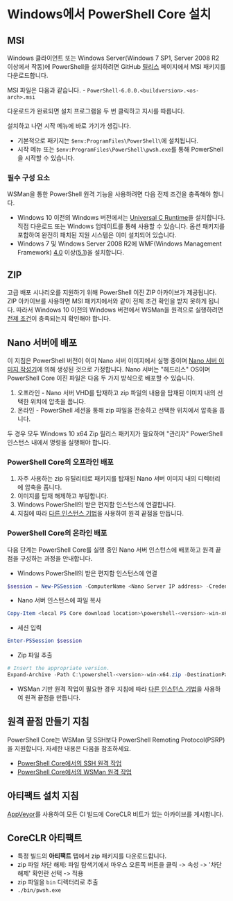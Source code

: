 # <a name="installing-powershell-core-on-windows"></a>Windows에서 PowerShell Core 설치

## <a name="msi"></a>MSI

Windows 클라이언트 또는 Windows Server(Windows 7 SP1, Server 2008 R2 이상에서 작동)에 PowerShell을 설치하려면 GitHub [릴리스][] 페이지에서 MSI 패키지를 다운로드합니다.

MSI 파일은 다음과 같습니다. - `PowerShell-6.0.0.<buildversion>.<os-arch>.msi`
<!-- TODO: should be updated to point to the Download Center as well -->

다운로드가 완료되면 설치 프로그램을 두 번 클릭하고 지시를 따릅니다.

설치하고 나면 시작 메뉴에 바로 가기가 생깁니다.

* 기본적으로 패키지는 `$env:ProgramFiles\PowerShell\`에 설치됩니다.
* 시작 메뉴 또는 `$env:ProgramFiles\PowerShell\pwsh.exe`를 통해 PowerShell을 시작할 수 있습니다.

### <a name="prerequisites"></a>필수 구성 요소

WSMan을 통한 PowerShell 원격 기능을 사용하려면 다음 전제 조건을 충족해야 합니다.

* Windows 10 이전의 Windows 버전에서는 [Universal C Runtime](https://www.microsoft.com/download/details.aspx?id=50410)을 설치합니다.
  직접 다운로드 또는 Windows 업데이트를 통해 사용할 수 있습니다.
  옵션 패키지를 포함하여 완전히 패치된 지원 시스템은 이미 설치되어 있습니다.
* Windows 7 및 Windows Server 2008 R2에 WMF(Windows Management Framework) [4.0](https://www.microsoft.com/download/details.aspx?id=40855) 이상([5.1](https://www.microsoft.com/download/details.aspx?id=54616))을 설치합니다.

## <a name="zip"></a>ZIP

고급 배포 시나리오를 지원하기 위해 PowerShell 이진 ZIP 아카이브가 제공됩니다.
ZIP 아카이브를 사용하면 MSI 패키지에서와 같이 전제 조건 확인을 받지 못하게 됩니다.
따라서 Windows 10 이전의 Windows 버전에서 WSMan을 원격으로 실행하려면 [전제 조건](#prerequisites)이 충족되는지 확인해야 합니다.

## <a name="deploying-on-nano-server"></a>Nano 서버에 배포

이 지침은 PowerShell 버전이 이미 Nano 서버 이미지에서 실행 중이며 [Nano 서버 이미지 작성기](https://technet.microsoft.com/windows-server-docs/get-started/deploy-nano-server)에 의해 생성된 것으로 가정합니다.
Nano 서버는 "헤드리스" OS이며 PowerShell Core 이진 파일은 다음 두 가지 방식으로 배포할 수 있습니다.

1. 오프라인 - Nano 서버 VHD를 탑재하고 zip 파일의 내용을 탑재된 이미지 내의 선택한 위치에 압축을 풉니다.
1. 온라인 - PowerShell 세션을 통해 zip 파일을 전송하고 선택한 위치에서 압축을 풉니다.

두 경우 모두 Windows 10 x64 Zip 릴리스 패키지가 필요하며 "관리자" PowerShell 인스턴스 내에서 명령을 실행해야 합니다.

### <a name="offline-deployment-of-powershell-core"></a>PowerShell Core의 오프라인 배포

1. 자주 사용하는 zip 유틸리티로 패키지를 탑재된 Nano 서버 이미지 내의 디렉터리에 압축을 풉니다.
1. 이미지를 탑재 해제하고 부팅합니다.
1. Windows PowerShell의 받은 편지함 인스턴스에 연결합니다.
1. 지침에 따라 [다른 인스턴스 기법](#executed-by-another-instance-of-powershell-on-behalf-of-the-instance-that-it-will-register)을 사용하여 원격 끝점을 만듭니다.

### <a name="online-deployment-of-powershell-core"></a>PowerShell Core의 온라인 배포

다음 단계는 PowerShell Core를 실행 중인 Nano 서버 인스턴스에 배포하고 원격 끝점을 구성하는 과정을 안내합니다.

* Windows PowerShell의 받은 편지함 인스턴스에 연결

```powershell
$session = New-PSSession -ComputerName <Nano Server IP address> -Credential <An Administrator account on the system>
```

* Nano 서버 인스턴스에 파일 복사

```powershell
Copy-Item <local PS Core download location>\powershell-<version>-win-x64.zip c:\ -ToSession $session
```

* 세션 입력

```powershell
Enter-PSSession $session
```

* Zip 파일 추출

```powershell
# Insert the appropriate version.
Expand-Archive -Path C:\powershell-<version>-win-x64.zip -DestinationPath "C:\PowerShellCore_<version>"
```

* WSMan 기반 원격 작업이 필요한 경우 지침에 따라 [다른 인스턴스 기법](../core-powershell/WSMan-Remoting-in-PowerShell-Core.md#executed-by-another-instance-of-powershell-on-behalf-of-the-instance-that-it-will-register)을 사용하여 원격 끝점을 만듭니다.

## <a name="instructions-to-create-a-remoting-endpoint"></a>원격 끝점 만들기 지침

PowerShell Core는 WSMan 및 SSH보다 PowerShell Remoting Protocol(PSRP)을 지원합니다. 자세한 내용은 다음을 참조하세요.

* [PowerShell Core에서의 SSH 원격 작업][ssh-remoting]
* [PowerShell Core에서의 WSMan 원격 작업][wsman-remoting]

## <a name="artifact-installation-instructions"></a>아티팩트 설치 지침

[AppVeyor][]를 사용하여 모든 CI 빌드에 CoreCLR 비트가 있는 아카이브를 게시합니다.

## <a name="coreclr-artifacts"></a>CoreCLR 아티팩트

* 특정 빌드의 **아티팩트** 탭에서 zip 패키지를 다운로드합니다.
* zip 파일 차단 해제: 파일 탐색기에서 마우스 오른쪽 버튼을 클릭 -> 속성 -> '차단 해제' 확인란 선택 -> 적용
* zip 파일을 `bin` 디렉터리로 추출
* `./bin/pwsh.exe`

<!-- [download-center]: TODO -->
[릴리스]: https://github.com/PowerShell/PowerShell/releases
[signing]: ../../tools/Sign-Package.ps1
[ssh-remoting]: ../core-powershell/SSH-Remoting-in-PowerShell-Core.md
[wsman-remoting]: ../core-powershell/WSMan-Remoting-in-PowerShell-Core.md
[AppVeyor]: https://ci.appveyor.com/project/PowerShell/powershell